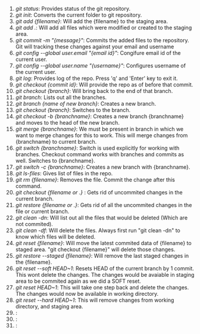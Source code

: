 <ol>
<li><i>git status</i>: Provides status of the git repository.</li>
<li><i>git init</i>: Converts the current folder to git repository.</li>
<li><i>git add {filename}</i>: Will add the {filename} to the staging area.</li>
<li><i>git add .</i>: Will add all files which were modified or created to the staging area.</li>
<li><i>git commit -m "{message}"</i>: Commits the added files to the repository. Git will tracking these changes against your email and username</li>
<li><i>git config --global user.email "{email id}"</i>: Congifure email id of the current user.</li>
<li><i>git config --global user.name "{username}"</i>: Configures username of the current user.</li>
<li><i>git log</i>: Provides log of the repo. Press 'q' and 'Enter' key to exit it.</li>
<li><i>git checkout {commit id}</i>: Will provide the repo as of before that commit.</li>
<li><i>git checkout {branch}</i>: Will bring back to the end of that branch.</li>
<li><i>git branch</i>: Lists out all the branches.</li>
<li><i>git branch {name of new branch}</i>: Creates a new branch.</li>
<li><i>git checkout {branch}</i>: Switches to the branch.</li>
<li><i>git checkout -b {branchname}</i>: Creates a new branch {branchname} and moves to the head of the new branch.</li>
<li><i>git merge {branchname}</i>: We must be present in branch in which we want to merge changes for this to work. This will merge changes from {branchname} to current branch.</li>
<li><i>git switch {branchname}</i>: Switch is used explicitly for working with branches. Checkout command works with branches and commits as well. Switches to {branchname}.</li>
<li><i>git switch -c {branchname}</i>: Creates a new branch with {branchname}.</li>
<li><i>git ls-files</i>: Gives list of files in the repo.</li>
<li><i>git rm {filename}</i>: Removes the file. Commit the change after this command.</li>
<li><i>git checkout {filename or .} </i>: Gets rid of uncommited changes in the current branch.</li>
<li><i>git restore {filename or .}</i>: Gets rid of all the uncommited changes in the file or current branch.</li>
<li><i>git clean -dn</i>: Will list out all the files that would be deleted (Which are not commited).</li>
<li><i>git clean -df</i>: Will delete the files. Always first run "git clean -dn" to know which files will be deleted.</li>
<li><i>git reset {filename}</i>: Will move the latest commited data of {filename} to staged area. "git checkout {filename}" will delete those changes. </li>
<li><i>git restore --staged {filename}</i>: Will remove the last staged changes in the {filename}.</li>
<li><i>git reset --soft HEAD~1</i>: Resets HEAD of the current branch by 1 commit. This wont delete the changes. The changes would be avaiable in staging area to be commited again as we did a SOFT reset.</li>
<li><i>git reset HEAD~1</i>: This will take one step back and delete the changes. The changes would now be available in working directory.</li>
<li><i>git reset --hard HEAD~1</i>: This will remove changes from working directory, and staging area. </li>
<li><i></i>: </li>
<li><i></i>: </li>
<li><i></i>: </li>
</ol>